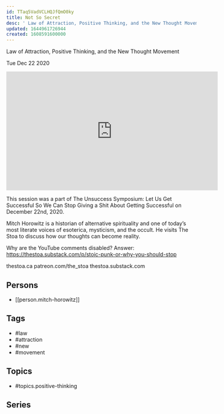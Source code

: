 ```yaml
---
id: TTaq5VadVCLHQJfQmO0ky
title: Not So Secret
desc: ' Law of Attraction, Positive Thinking, and the New Thought Movement'
updated: 1644961726944
created: 1608591600000
---
```



 Law of Attraction, Positive Thinking, and the New Thought Movement

Tue Dec 22 2020

<iframe width="560" height="315" src="https://www.youtube.com/embed/-rttBdnh87k" title="Not So Secret: Law of Attraction, Positive Thinking, and the New Thought Movement w/ Mitch Horowitz" frameborder="0" allow="accelerometer; autoplay; clipboard-write; encrypted-media; gyroscope; picture-in-picture" allowfullscreen ></iframe>

This session was a part of The Unsuccess Symposium: Let Us Get Successful So We Can Stop Giving a Shit About Getting Successful on December 22nd, 2020.

Mitch Horowitz is a historian of alternative spirituality and one of today’s most literate voices of esoterica, mysticism, and the occult. He visits The Stoa to discuss how our thoughts can become reality.

Why are the YouTube comments disabled? Answer: https://thestoa.substack.com/p/stoic-punk-or-why-you-should-stop

thestoa.ca
patreon.com/the_stoa
thestoa.substack.com

## Persons

- [[person.mitch-horowitz]]

## Tags

- #law
- #attraction
- #new
- #movement

## Topics

- #topics.positive-thinking

## Series



